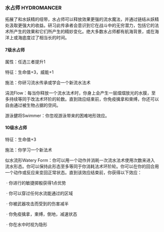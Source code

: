 

### 水占师	HYDROMANCER

​		拓展了和水妖精的纽带，水占师可以释放效果更强的流水魔法，并通过链结从妖精处汲取更强大的收益。研习此传承者会意识到它在战斗中的无穷潜力，包括它的法术所产生的效果和它们所产生的精妙变化。绝大多数水占师都有航海背景，或在海洋上或海底度过了相当长的时间。

#### 7级水占师

属性：任选三者提升1

特征：生命值+3，威能+1

施法：你研习流水传承或学会一个新流水法术

涓流Flow：每当你释放一个流水法术时，你身上会产生一层熠熠放光的水膜，至多持续等同于改法术环阶的轮数。直到效应结束前，你免疫擒拿和束缚，你还可以自由通过被生物占据的空间。

游泳健将Swimmer：你忽视游泳带来的困难地形效应。

#### 10级水占师

特征：生命值+3

施法：你学习一个新法术

似水流形Watery Form：你可以用一个动作并消耗一次流水法术使用次数来进入流水形态。你可以保持此形态至多等同于你消耗法术环阶轮。你可以在你的回合用一个动作或反应来变回正常状态。直到该效应结束前，你获得以下效应：

​	·	你进行的敏捷掷骰获得1点优势

​	·	你可以穿过任何水流能通过的区域

​	·	你被武器攻击而受到的伤害减半

​	·	你免疫擒拿，束缚，倒地，减速状态

​	·	你在水中时视为隐形